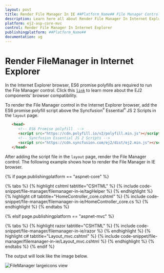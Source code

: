 ```yaml
---
layout: post
title: Render File Manager In IE ##Platform_Name## File Manager Control | Syncfusion
description: Learn here all about Render File Manager In Internet Explorer in Syncfusion ##Platform_Name## File Manager control of syncfusion and more.
platform: ej2-asp-core-mvc
control: Render File Manager In Internet Explorer
publishingplatform: ##Platform_Name##
documentation: ug
---
```


# Render FileManager in Internet Explorer

In the Internet Explorer browser, ES6 promise polyfills are required to run the File Manager control. Click this  [`link`](https://ej2.syncfusion.com/aspnetcore/documentation/browser/?no-cache=1) to learn more about the EJ2 components' browser compatibility.

To render the File Manager control in the Internet Explorer browser, add the ES6 promise polyfill script above the Syncfusion<sup style="font-size:70%">&reg;</sup> Essential<sup style="font-size:70%">&reg;</sup> JS 2 Scripts in the `layout` page.

  ```html
     <head>
        <!-- ES6 Promise polyfill  -->
        <script src="https://cdn.polyfill.io/v2/polyfill.min.js"></script>
        <!-- Syncfusion Essential JS 2 Scripts -->
        <script src="https://cdn.syncfusion.com/ej2/dist/ej2.min.js"></script>
     </head>
   ```

After adding the script file in the `layout` page, render the File Manager control. The following example shows how to render the File Manager in IE browser.

{% if page.publishingplatform == "aspnet-core" %}

{% tabs %}
{% highlight cshtml tabtitle="CSHTML" %}
{% include code-snippet/file-manager/filemanager-in-ie/tagHelper %}
{% endhighlight %}
{% highlight c# tabtitle="HomeController_core.cshtml" %}
{% include code-snippet/file-manager/filemanager-in-ie/HomeController_core.cs %}
{% endhighlight %}
{% endtabs %}

{% elsif page.publishingplatform == "aspnet-mvc" %}

{% tabs %}
{% highlight razor tabtitle="CSHTML" %}
{% include code-snippet/file-manager/filemanager-in-ie/razor %}
{% endhighlight %}
{% highlight c# tabtitle="Layout_mvc.cshtml" %}
{% include code-snippet/file-manager/filemanager-in-ie/Layout_mvc.cshtml %}
{% endhighlight %}
{% endtabs %}
{% endif %}



The output will look like the image below.

![FileManager largeicons view](./../images/large_icons.PNG)
